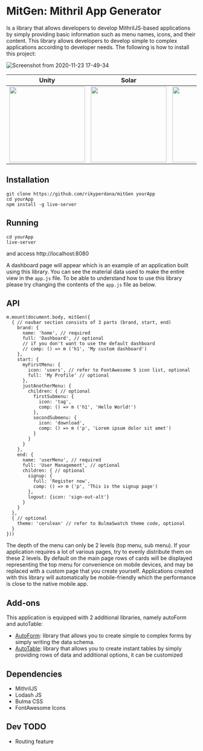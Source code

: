 # MitGen: Mithril App Generator

Is a library that allows developers to develop MithrilJS-based applications by simply providing basic information such as menu names, icons, and their content.
This library allows developers to develop simple to complex applications according to developer needs. The following is how to install this project:

![Screenshot from 2020-11-23 17-49-34](https://user-images.githubusercontent.com/11875540/99953746-4cc0d080-2db4-11eb-99af-cee36233a30b.png)

|Unity|Solar|Cerulean|
|-----|-----|--------|
|<img src="https://user-images.githubusercontent.com/11875540/99954319-1f285700-2db5-11eb-9ed3-eb51ba10a5f1.png" width="200">|<img src="https://user-images.githubusercontent.com/11875540/99954502-762e2c00-2db5-11eb-864f-5f6adde1590e.png"  width="200">|<img src="https://user-images.githubusercontent.com/11875540/99954400-41ba7000-2db5-11eb-9e7d-55618916a5ab.png" width="200">|

## Installation
```
git clone https://github.com/rikyperdana/mitGen yourApp
cd yourApp
npm install -g live-server
```

## Running
```
cd yourApp
live-server
```
and access http://localhost:8080

A dashboard page will appear which is an example of an application built using this library. You can see the material data used to make the entire view in the 
`app.js` file. To be able to understand how to use this library please try changing the contents of the `app.js` file as below.

## API

```
m.mount(document.body, mitGen({
  { // navbar section consists of 3 parts (brand, start, end)
    brand: {
      name: 'home', // required
      full: 'Dashboard', // optional
      // if you don't want to use the default dashboard
      // comp: () => m ('h1', 'My custom dashboard')
    },
    start: {
      myFirstMenu: {
        icon: 'users', // refer to FontAwesome 5 icon list, optional
        full: 'My Profile' // optional
      },
      justAnotherMenu: {
        children: { // optional
          firstSubmenu: {
            icon: 'tag',
            comp: () => m ('h1', 'Hello World!')
          },
          secondSubmenu: {
            icon: 'download',
            comp: () => m ('p', 'Lorem ipsum dolor sit amet')
          }
        }
      }
    },
    end: {
      name: 'userMenu', // required
      full: 'User Management', // optional
      children: { // optional
        signup: {
          full: 'Register now',
          comp: () => m ('p', 'This is the signup page')
        },
        logout: {icon: 'sign-out-alt'}
      }
    }
  },
  { // optional
    theme: 'cerulean' // refer to BulmaSwatch theme code, optional
  }
}))
```

The depth of the menu can only be 2 levels (top menu, sub menu). If your application requires a lot of various pages, try to evenly distribute them on these 2 
levels. By default on the main page rows of cards will be displayed representing the top menu for convenience on mobile devices, and may be replaced with a 
custom page that you create yourself. Applications created with this library will automatically be mobile-friendly which the performance is close to the native 
mobile app.

## Add-ons
This application is equipped with 2 additional libraries, namely autoForm and autoTable:

- [AutoForm](https://github.com/rikyperdana/autoForm): library that allows you to create simple to complex forms by simply writing the data schema.
- [AutoTable](https://github.com/rikyperdana/autoTable): library that allows you to create instant tables by simply providing rows of data and additional 
options, it can be customized

## Dependencies
- MithrilJS
- Lodash JS
- Bulma CSS
- FontAwesome Icons

## Dev TODO
- Routing feature
